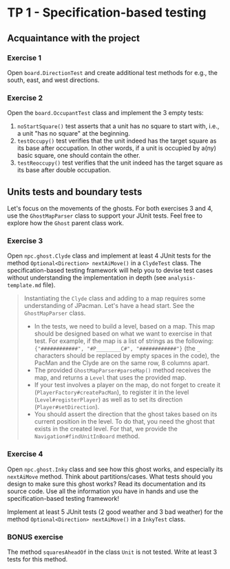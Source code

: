 # TP 1 - Specification-based testing

## Acquaintance with the project

### Exercise 1
Open `board.DirectionTest` and create additional test methods for e.g., the south, east, and west directions.

### Exercise 2
Open the `board.OccupantTest` class and implement the 3 empty tests:
1. `noStartSquare()` test asserts that a unit has no square to start with, i.e., a unit "has no square" at the beginning.
2. `testOccupy()` test verifies that the unit indeed has the target square as its base after occupation. In other words, if a unit is occupied by a(ny) basic square, one should contain the other.
3. `testReoccupy()` test verifies that the unit indeed has the target square as its base after double occupation.


## Units tests and boundary tests

Let's focus on the movements of the ghosts. For both exercises 3 and 4, use the `GhostMapParser` class to support your JUnit tests. Feel free to explore how the `Ghost` parent class work.

### Exercise 3
Open `npc.ghost.Clyde` class and implement at least 4 JUnit tests for the method `Optional<Direction> nextAiMove()` in a `ClydeTest` class. The specification-based testing framework will help you to devise test cases without understanding the implementation in depth (see `analysis-template.md` file).

> Instantiating the `Clyde` class and adding to a map requires some understanding of JPacman. Let's have a head start. See the `GhostMapParser` class.
> - In the tests, we need to build a level, based on a map. This map should be designed based on what we want to exercise in that test. For example, if the map is a list of strings as the following: `{"############", "#P________C#", "############"}` (the `_` characters should be replaced by empty spaces in the code), the PacMan and the Clyde are on the same row, 8 columns apart.
> - The provided `GhostMapParser#parseMap()` method receives the map, and returns a `Level` that uses the provided map.
> - If your test involves a player on the map, do not forget to create it (`PlayerFactory#createPacMan`), to register it in the level (`Level#registerPlayer`) as well as to set its direction (`Player#setDirection`).
> - You should assert the direction that the ghost takes based on its current position in the level. To do that, you need the ghost that exists in the created level. For that, we provide the `Navigation#findUnitInBoard` method.

### Exercise 4
Open `npc.ghost.Inky` class and see how this ghost works, and especially its `nextAiMove` method. Think about partitions/cases. What tests should you design to make sure this ghost works? Read its documentation and its source code. Use all the information you have in hands and use the specification-based testing framework!

Implement at least 5 JUnit tests (2 good weather and 3 bad weather) for the method `Optional<Direction> nextAiMove()` in a `InkyTest` class.

### BONUS exercise
The method `squaresAheadOf` in the class `Unit` is not tested. Write at least 3 tests for this method.